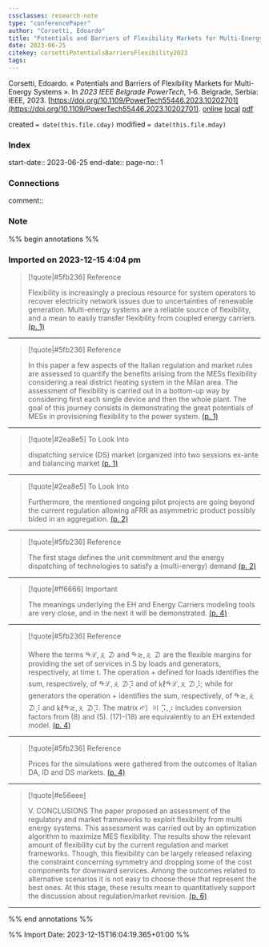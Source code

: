 ```yaml
---
cssclasses: research-note
type: "conferencePaper"
author: "Corsetti, Edoardo"
title: "Potentials and Barriers of Flexibility Markets for Multi-Energy Systems"
date: 2023-06-25
citekey: corsettiPotentialsBarriersFlexibility2023
tags: 
---
```


Corsetti, Edoardo. « Potentials and Barriers of Flexibility Markets for Multi-Energy Systems ». In _2023 IEEE Belgrade PowerTech_, 1‑6. Belgrade, Serbia: IEEE, 2023. [https://doi.org/10.1109/PowerTech55446.2023.10202701](https://doi.org/10.1109/PowerTech55446.2023.10202701).
[online](http://zotero.org/groups/5242748/items/UDQ2LGGV) [local](zotero://select/groups/5242748/items/UDQ2LGGV) [pdf](file://C:\Users\wengerj\Zotero\storage\AV7IAH8M\Corsetti%20-%202023%20-%20Potentials%20and%20Barriers%20of%20Flexibility%20Markets%20for.pdf)

created `= date(this.file.cday)`
modified `= date(this.file.mday)`

### Index

start-date:: 2023-06-25
end-date:: 
page-no:: 1

### Connections

comment:: 

### Note

%% begin annotations %%


### Imported on 2023-12-15 4:04 pm

>[!quote|#5fb236] Reference
>
> Flexibility is increasingly a precious resource for system operators to recover electricity network issues due to uncertainties of renewable generation. Multi-energy systems are a reliable source of flexibility, and a mean to easily transfer flexibility from coupled energy carriers. [(p. 1)](zotero://open-pdf/groups/5242748/items/AV7IAH8M?page=1&annotation=RKKF6J6K)


---

>[!quote|#5fb236] Reference
>
> In this paper a few aspects of the Italian regulation and market rules are assessed to quantify the benefits arising from the MESs flexibility considering a real district heating system in the Milan area. The assessment of flexibility is carried out in a bottom-up way by considering first each single device and then the whole plant. The goal of this journey consists in demonstrating the great potentials of MESs in provisioning flexibility to the power system. [(p. 1)](zotero://open-pdf/groups/5242748/items/AV7IAH8M?page=1&annotation=LMNLTBVV)


---

>[!quote|#2ea8e5] To Look Into
>
> dispatching service (DS) market (organized into two sessions ex-ante and balancing market [(p. 1)](zotero://open-pdf/groups/5242748/items/AV7IAH8M?page=1&annotation=7FGKC82E)


---

>[!quote|#2ea8e5] To Look Into
>
> Furthermore, the mentioned ongoing pilot projects are going beyond the current regulation allowing aFRR as asymmetric product possibly bided in an aggregation. [(p. 2)](zotero://open-pdf/groups/5242748/items/AV7IAH8M?page=2&annotation=TMLP8S5J)


---

>[!quote|#5fb236] Reference
>
> The first stage defines the unit commitment and the energy dispatching of technologies to satisfy a (multi-energy) demand [(p. 2)](zotero://open-pdf/groups/5242748/items/AV7IAH8M?page=2&annotation=SLK3H5AH)


---

>[!quote|#ff6666] Important
>
> The meanings underlying the EH and Energy Carriers modeling tools are very close, and in the next it will be demonstrated. [(p. 4)](zotero://open-pdf/groups/5242748/items/AV7IAH8M?page=4&annotation=QF9RQZ9H)


---

>[!quote|#5fb236] Reference
>
> Where the terms ᡨℒ,ぇ ⊅ and ᡨ≳,ぇ ⊅ are the flexible margins for providing the set of services in S by loads and generators, respectively, at time t. The operation + defined for loads identifies the sum, respectively, of ᡨℒ,ぇ ⊅⡹ and of ㎘ᡨℒ,ぇ ⊅⡸; while for generators the operation + identifies the sum, respectively, of ᡨ≳,ぇ ⊅⡸ and ㎘ᡨ≳,ぇ ⊅⡹. The matrix ᠩ〕〣 ⡩,⡰ includes conversion factors from (8) and (5). (17)-(18) are equivalently to an EH extended model. [(p. 4)](zotero://open-pdf/groups/5242748/items/AV7IAH8M?page=4&annotation=MS8ZBIII)


---

>[!quote|#5fb236] Reference
>
> Prices for the simulations were gathered from the outcomes of Italian DA, ID and DS markets. [(p. 4)](zotero://open-pdf/groups/5242748/items/AV7IAH8M?page=4&annotation=8Y8EEHWB)


---

>[!quote|#e56eee] 
>
> V. CONCLUSIONS The paper proposed an assessment of the regulatory and market frameworks to exploit flexibility from multi energy systems. This assessment was carried out by an optimization algorithm to maximize MES flexibility. The results show the relevant amount of flexibility cut by the current regulation and market frameworks. Though, this flexibility can be largely released relaxing the constraint concerning symmetry and dropping some of the cost components for downward services. Among the outcomes related to alternative scenarios it is not easy to choose those that represent the best ones. At this stage, these results mean to quantitatively support the discussion about regulation/market revision. [(p. 6)](zotero://open-pdf/groups/5242748/items/AV7IAH8M?page=6&annotation=24CZYZ4R)


---

%% end annotations %%

%% Import Date: 2023-12-15T16:04:19.365+01:00 %%
